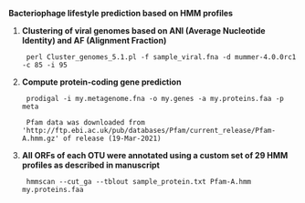 **Bacteriophage lifestyle prediction based on HMM profiles**

1. **Clustering  of viral genomes based on ANI (Average Nucleotide Identity) and AF (Alignment Fraction)**

        perl Cluster_genomes_5.1.pl -f sample_viral.fna -d mummer-4.0.0rc1 -c 85 -i 95

2. **Compute protein-coding gene prediction**

        prodigal -i my.metagenome.fna -o my.genes -a my.proteins.faa -p meta

        Pfam data was downloaded from 'http://ftp.ebi.ac.uk/pub/databases/Pfam/current_release/Pfam-A.hmm.gz' of release (19-Mar-2021)

3. **All ORFs of each OTU were annotated using a custom set of 29 HMM profiles as described in manuscript**

        hmmscan --cut_ga --tblout sample_protein.txt Pfam-A.hmm my.proteins.faa
